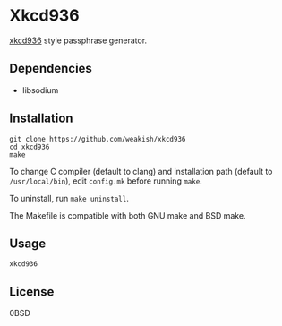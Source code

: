 # Xkcd936

[xkcd936](https://www.xkcd.com/936/) style passphrase generator.

## Dependencies

- libsodium

## Installation

    git clone https://github.com/weakish/xkcd936
    cd xkcd936
    make

To change C compiler (default to clang) and installation path (default to `/usr/local/bin`),
edit `config.mk` before running `make`.

To uninstall, run `make uninstall`.

The Makefile is compatible with both GNU make and BSD make.

## Usage

    xkcd936

## License

0BSD
